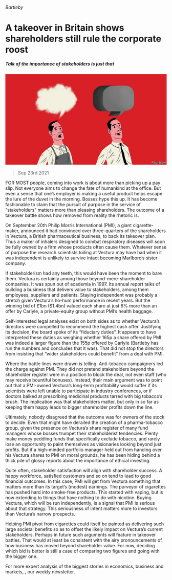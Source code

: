 ###### Bartleby

# A takeover in Britain shows shareholders still rule the corporate roost 

##### Talk of the importance of stakeholders is just that 

![image](images/20210925_WBD003_0.jpg) 

> Sep 23rd 2021 

FOR MOST people, coming into work is about more than picking up a pay slip. Not everyone aims to change the fate of humankind at the office. But even a sense that one’s employer is making a useful product helps escape the lure of the duvet in the morning. Bosses hype this up. It has become fashionable to claim that the pursuit of purpose in the service of “stakeholders” matters more than pleasing shareholders. The outcome of a takeover battle shows how removed from reality the rhetoric is.

On September 20th Philip Morris International (PMI), a giant cigarette-maker, announced it had convinced over three-quarters of the shareholders in Vectura, a British pharmaceutical business, to back its takeover plan. Thus a maker of inhalers designed to combat respiratory diseases will soon be fully owned by a firm whose products often cause them. Whatever sense of purpose the research scientists toiling at Vectura may have had when it was independent is unlikely to survive intact becoming Marlboro’s sister company.


If stakeholderism had any teeth, this would have been the moment to bare them. Vectura is certainly among those beyond-mere-shareholder companies. It was spun out of academia in 1997. Its annual report talks of building a business that delivers value to stakeholders, among them employees, suppliers and patients. Staying independent was probably a stretch given Vectura’s ho-hum performance in recent years. But the winning bid of £1bn ($1.4bn) valued each share at just 6% more than an offer by Carlyle, a private-equity group without PMI’s health baggage.

Self-interested legal analyses exist on both sides as to whether Vectura’s directors were compelled to recommend the highest cash offer. Justifying its decision, the board spoke of its “fiduciary duties”. It appears to have interpreted these duties as weighing whether 165p a share offered by PMI was indeed a larger figure than the 155p offered by Carlyle (Bartleby has run the numbers and concludes that it was). That did not stop the directors from insisting that “wider stakeholders could benefit” from a deal with PMI.

Where the battle lines were drawn is telling. Anti-tobacco campaigners led the charge against PMI. They did not pretend stakeholders beyond the shareholder register were in a position to block the deal, not even staff (who may receive bountiful bonuses). Instead, their main argument was to point out that a PMI-owned Vectura’s long-term profitability would suffer if its scientists were left unable to participate in industry conferences, or if doctors balked at prescribing medicinal products tarred with big tobacco’s brush. The implication was that stakeholders matter, but only in so far as keeping them happy leads to bigger shareholder profits down the line.

Ultimately, nobody disagreed that the outcome was for owners of the stock to decide. Even that might have derailed the creation of a pharma-tobacco group, given the presence on Vectura’s share register of many fund managers whose bosses trumpet their stakeholderist tendencies. Plenty make money peddling funds that specifically exclude tobacco, and rarely lose an opportunity to paint themselves as visionaries looking beyond just profits. But if a high-minded portfolio manager held out from handing over his Vectura shares to PMI on moral grounds, he has been hiding behind a thick pile of glossy reports about the importance of ethical investing.

Quite often, stakeholder satisfaction will align with shareholder success. A happy workforce, satisfied customers and so on tend to lead to good financial outcomes. In this case, PMI will get from Vectura something that matters more than its target’s (modest) earnings. The purveyor of cigarettes has pushed hard into smoke-free products. This started with vaping, but is now extending to things that have nothing to do with nicotine. Buying Vectura, which will be run independently, is a signal that PMI is serious about that strategy. This seriousness of intent matters more to investors than Vectura’s narrow prospects.

Helping PMI pivot from cigarettes could itself be painted as delivering such large societal benefits so as to offset the likely impact on Vectura’s current stakeholders. Perhaps in future such arguments will feature in takeover battles. That would at least be consistent with the airy pronouncements of how business has moved beyond shareholder value. For now, deciding which bid is better is still a case of comparing two figures and going with the bigger one.

For more expert analysis of the biggest stories in economics, business and markets, , our weekly newsletter.

